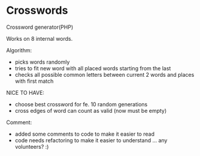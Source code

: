 # Crosswords

Crossword generator(PHP)

Works on 8 internal words.

Algorithm: 
- picks words randomly
- tries to fit new word with all placed words starting from the last 
- checks all possible common letters between current 2 words and places with first match
 

NICE TO HAVE: 
- choose best crossword for fe. 10 random generations
- cross edges of word can count as valid (now must be empty)

Comment:
- added some comments to code to make it easier to read
- code needs refactoring to make it easier to understand ... any volunteers? :)